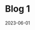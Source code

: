 ---
layout: blog-detail
title: Blog 1
date: 2023-06-01
category: manufacture
image: "/assets/images/04.png"
---